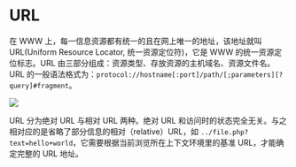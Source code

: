 # URL

在 WWW 上，每一信息资源都有统一的且在网上唯一的地址，该地址就叫 URL(Uniform Resource Locator, 统一资源定位符)，它是 WWW 的统一资源定位标志。URL 由三部分组成：资源类型、存放资源的主机域名、资源文件名。URL 的一般语法格式为：`protocol://hostname[:port]/path/[;parameters][?query]#fragment`。

![](https://assets.ng-tech.icu/item/20221225150708.png)

URL 分为绝对 URL 与相对 URL 两种。绝对 URL 和访问时的状态完全无关。与之相对应的是省略了部分信息的相对（relative）URL，如 `../file.php?text=hello+world`，它需要根据当前浏览所在上下文环境里的基准 URL，才能确定完整的 URL 地址。

